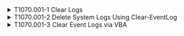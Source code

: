 <details>
<summary>T1070.001-1 Clear Logs
</summary>
<pre>$ NA </pre>
</details>
<details>
<summary>T1070.001-2 Delete System Logs Using Clear-EventLog
</summary>
<pre>$ NA </pre>
</details>
<details>
<summary>T1070.001-3 Clear Event Logs via VBA
</summary>
<pre>$ NA </pre>
</details>
